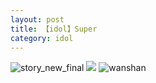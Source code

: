 ```yaml
---
layout: post
title: 【idol】Super
category: idol
---
```

![story_new_final](http://rbwl8nwm4.hd-bkt.clouddn.com/img/story_new_final_0322.png)
![](http://rc5p5sl4z.hd-bkt.clouddn.com/img/super-idol-220603-1.jpg)
![wanshan](http://rbwl8nwm4.hd-bkt.clouddn.com/img/wanshan.png)





  




